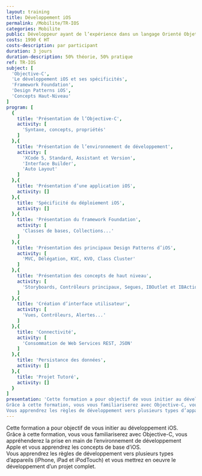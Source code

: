 ```yaml
---
layout: training
title: Développement iOS
permalink: /Mobilite/TR-IOS
categories: Mobilite
public: Développeur ayant de l’expérience dans un langage Orienté Objets
costs: 1990 € HT
costs-description: par participant
duration: 3 jours
duration-description: 50% théorie, 50% pratique
ref: TR-IOS
subject: [
  'Objective-C',
  'Le développement iOS et ses spécificités',
  'Framework Foundation',
  'Design Patterns iOS',
  'Concepts Haut-Niveau'
]
program: [
  {
    title: 'Présentation de l’Objective-C',
    activity: [
      'Syntaxe, concepts, propriétés'
    ]
  },{
    title: 'Présentation de l’environnement de développement',
    activity: [
      'XCode 5, Standard, Assistant et Version',
      'Interface Builder',
      'Auto Layout'
    ]
  },{
    title: 'Présentation d’une application iOS',
    activity: []
  },{
    title: 'Spécificité du déploiement iOS',
    activity: []
  },{
    title: 'Présentation du framework Foundation',
    activity: [
      'Classes de bases, Collections...'
    ]
  },{
    title: 'Présentation des principaux Design Patterns d’iOS',
    activity: [
      'MVC, Délégation, KVC, KVO, Class Cluster'
    ]
  },{
    title: 'Présentation des concepts de haut niveau',
    activity: [
      'Storyboards, Contrôleurs principaux, Segues, IBOutlet et IBAction'
    ]
  },{
    title: 'Création d’interface utilisateur',
    activity: [
      'Vues, Contrôleurs, Alertes...'
    ]
  },{
    title: 'Connectivité',
    activity: [
      'Consommation de Web Services REST, JSON'
    ]
  },{
    title: 'Persistance des données',
    activity: []
  },{
    title: 'Projet Tutoré',
    activity: []
  }
]
presentation: 'Cette formation a pour objectif de vous initier au développement iOS.
Grâce à cette formation, vous vous familiariserez avec Objective-C, vous appréhenderez la prise en main de l’environnement de développement Apple et vous apprendrez les concepts de base d’iOS.
Vous apprendrez les règles de développement vers plusieurs types d’appareils (iPhone, iPad et iPodTouch) et vous mettrez en oeuvre le développement d’un projet complet.'
---
```


Cette formation a pour objectif de vous initier au développement iOS.  
Grâce à cette formation, vous vous familiariserez avec Objective-C, vous appréhenderez la prise en main de l’environnement de développement Apple et vous apprendrez les concepts de base d’iOS.  
Vous apprendrez les règles de développement vers plusieurs types d’appareils (iPhone, iPad et iPodTouch) et vous mettrez en oeuvre le développement d’un projet complet.  
